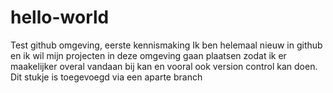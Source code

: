 # hello-world
Test github omgeving, eerste kennismaking
Ik ben helemaal nieuw in github en ik wil mijn projecten in deze omgeving gaan plaatsen zodat ik er maakelijker overal vandaan bij kan en vooral ook version control kan doen.
Dit stukje is toegevoegd via een aparte branch
